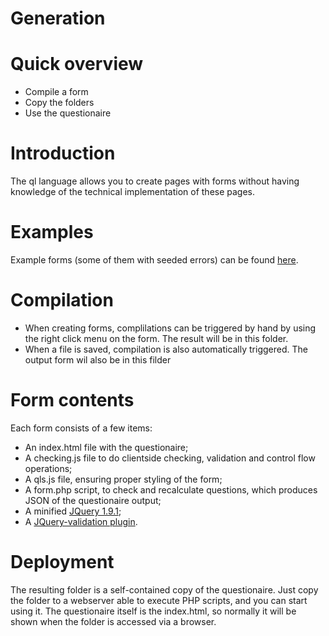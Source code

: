 Generation
==========

# Quick overview
* Compile a form
* Copy the folders
* Use the questionaire

# Introduction
The ql language allows you to create pages with forms without having knowledge 
of the technical implementation of these pages.

# Examples
Example forms (some of them with seeded errors) can be found [here](../examples/).

# Compilation
* When creating forms, complilations can be triggered by hand by using the right 
click menu on the form. The result will be in this folder.
* When a file is saved, compilation is also automatically triggered. The output
form wil also be in this filder 

# Form contents
Each form consists of a few items:

* An index.html file with the questionaire;
* A checking.js file to do clientside checking, validation and control flow 
operations;
* A qls.js file, ensuring proper styling of the form;
* A form.php script, to check and recalculate questions, which produces JSON 
of the questionaire output;
* A minified [JQuery 1.9.1](http://code.jquery.com/jquery-1.9.1.min.js);
* A [JQuery-validation plugin](https://github.com/jzaefferer/jquery-validation).

# Deployment
The resulting folder is a self-contained copy of the questionaire. Just copy the
folder to a webserver able to execute PHP scripts, and you can start using it.
The questionaire itself is the index.html, so normally it will be shown when 
the folder is accessed via a browser.  
